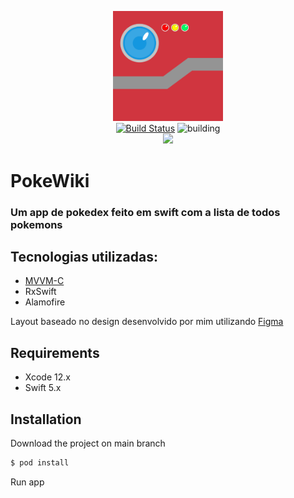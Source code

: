 <p align="center">
    <img src="assets/PokeWiki.png" width="35%" alt="PokeWiki Logo" />
    <br />
    <a href="https://github.com/AnTonhoLAB/PokeWiki/releases" target="_blank"><img src="https://img.shields.io/github/tag/AnTonhoLAB/PokeWiki.svg?label=current" alt="Build Status" /></a>
    <img src="https://github.com/AnTonhoLAB/PokeWiki/actions/workflows/Tests.yml/badge.svg" alt="building" />
    <br />
    <a href="https://codecov.io/github/AnTonhoLAB/PokeWiki?branch=master" alt="codecov.io" title="Codecov"><img src="https://codecov.io/github/AnTonhoLAB/PokeWiki/coverage.svg?branch=master" /></a>
</p>

# PokeWiki
### Um app de pokedex feito em swift com a lista de todos pokemons


## Tecnologias utilizadas: 
  - [MVVM-C](assets/PokeWikiArc.png)
  - RxSwift
  - Alamofire

Layout baseado no design desenvolvido por mim utilizando [Figma](https://www.figma.com/file/GMPQraVT38Pdd2s2a8YIEJ/PokeWiki?node-id=11%3A2272)

## Requirements

* Xcode 12.x
* Swift 5.x

## Installation

Download the project on main branch

```bash
$ pod install
```
Run app 

